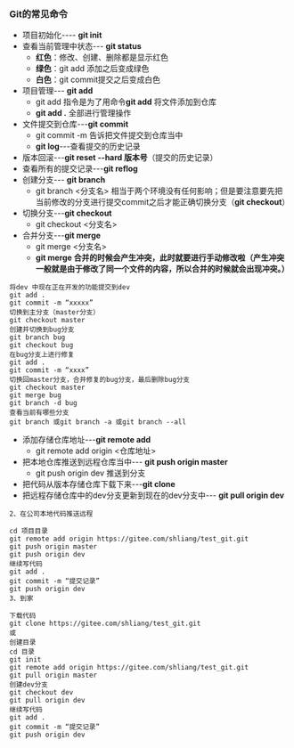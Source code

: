 ### Git的常见命令

- 项目初始化---- **git init**
- 查看当前管理中状态--- **git status**
  - **红色**：修改、创建、删除都是显示红色
  - **绿色**：git add 添加之后变成绿色
  - **白色**：git commit提交之后变成白色
- 项目管理--- **git add**
  - git add <file> 指令是为了用命令**git add** 将文件添加到仓库
  - **git add .** 全部进行管理操作
- 文件提交到仓库---**git commit**
  - git commit -m <message> 告诉把文件提交到仓库当中
  - **git log**---查看提交的历史记录
- 版本回滚---**git reset --hard 版本号**（提交的历史记录）
- 查看所有的提交记录---**git reflog**
- 创建分支--- **git branch**
  - git branch <分支名> 相当于两个环境没有任何影响；但是要注意要先把当前修改的分支进行提交commit之后才能正确切换分支（**git checkout**）
- 切换分支---**git checkout**
  - git checkout <分支名>
- 合并分支---**git merge**
  - git merge <分支名>
  - **git merge 合并的时候会产生冲突，此时就要进行手动修改啦（产生冲突一般就是由于修改了同一个文件的内容，所以合并的时候就会出现冲突。）**

``````
将dev 中现在正在开发的功能提交到dev
git add .
git commit -m “xxxxx”
切换到主分支（master分支）
git checkout master
创建并切换到bug分支
git branch bug
git checkout bug
在bug分支上进行修复
git add .
git commit -m “xxxx”
切换回master分支，合并修复的bug分支，最后删除bug分支
git checkout master
git merge bug
git branch -d bug
查看当前有哪些分支
git branch 或git branch -a 或git branch --all

``````

- 添加存储仓库地址---**git remote add** 
  - git remote add origin <仓库地址>
- 把本地仓库推送到远程仓库当中--- **git push origin master** 
  - git push origin dev 推送到分支
- 把代码从版本存储仓库下载下来---**git clone**
- 把远程存储仓库中的dev分支更新到现在的dev分支中--- **git pull origin dev**

```1、注册账户 + 创建项目 + 拷贝地址https://gitee.com/shliang/test_git.git
2、在公司本地代码推送远程

cd 项目目录
git remote add origin https://gitee.com/shliang/test_git.git
git push origin master
git push origin dev
继续写代码
git add .
git commit -m “提交记录”
git push origin dev
3、到家

下载代码
git clone https://gitee.com/shliang/test_git.git
或
创建目录
cd 目录
git init
git remote add origin https://gitee.com/shliang/test_git.git
git pull origin master
创建dev分支
git checkout dev
git pull origin dev
继续写代码
git add .
git commit -m “提交记录”
git push origin dev

